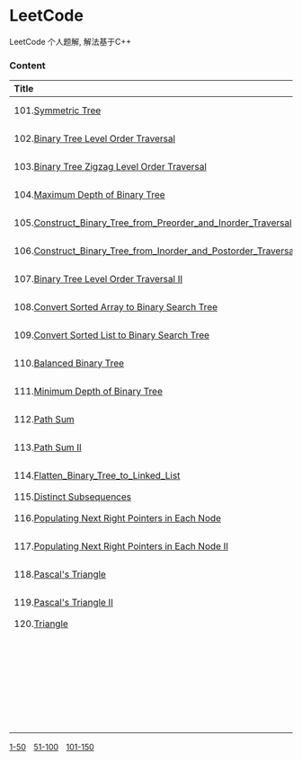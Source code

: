 # LeetCode
LeetCode 个人题解, 解法基于C++

### Content



   

| **Title**                                                    | **Difficulty** | **Solution** |
| :----------------------------------------------------------- | :------------: | :----------: |
| 101.[Symmetric Tree](101-150/101.Symmetric_Tree.md)          |      Easy      |  dfs、Tree   |
| 102.[Binary Tree Level Order Traversal](101-150/102.Binary_Tree_Level_Order_Traversal.md) |     Medium     |  dfs、Tree   |
| 103.[Binary Tree Zigzag Level Order Traversal](101-150/103.Binary_Tree_Zigzag_Level_Order_Traversal.md) |     Medium     |  dfs、Tree   |
| 104.[Maximum Depth of Binary Tree](101-150/104.Maximum_Depth_of_Binary_Tree.md) |      Easy      |  dfs、Tree   |
| 105.[Construct_Binary_Tree_from_Preorder_and_Inorder_Traversal](101-150/105.Construct_Binary_Tree_from_Preorder_and_Inorder_Traversal.md) |     Medium     |  dfs、Tree   |
| 106.[Construct_Binary_Tree_from_Inorder_and_Postorder_Traversal](101-150/106.Construct_Binary_Tree_from_Inorder_and_Postorder_Traversal.md) |     Medium     |  dfs、Tree   |
| 107.[Binary Tree Level Order Traversal II](101-150/107.Binary_Tree_Level_Order_Traversal_II.md) |      Easy      |  dfs、Tree   |
| 108.[Convert Sorted Array to Binary Search Tree](101-150/108.Convert_Sorted_Array_to_Binary_Search_Tree.md) |      Easy      |  dfs、Tree   |
| 109.[Convert Sorted List to Binary Search Tree](101-150/109.Convert_Sorted_List_to_Binary_Search_Tree.md) |     Medium     |  dfs、Tree   |
| 110.[Balanced Binary Tree](101-150/110.Balanced_Binary_Tree.md) |      Easy      |  dfs、Tree   |
| 111.[Minimum Depth of Binary Tree](101-150/111.Minimum_Depth_of_Binary_Tree.md) |      Easy      |  dfs、Tree   |
| 112.[Path Sum](101-150/112.Path_Sum.md)                      |      Easy      |  dfs、Tree   |
| 113.[Path Sum II](101-150/113.Path_Sum_II.md)                |     Medium     |  dfs、Tree   |
| 114.[Flatten_Binary_Tree_to_Linked_List](101-150/114.Flatten_Binary_Tree_to_Linked_List.md) |     Medium     |  dfs、Tree   |
| 115.[Distinct Subsequences](101-150/115.Distinct_Subsequences.md) |      Hard      |      dp      |
| 116.[Populating Next Right Pointers in Each Node](101-150/116.Populating_Next_Right_Pointers_in_Each_Node.md) |     Medium     |  dfs、Tree   |
| 117.[Populating Next Right Pointers in Each Node II](101-150/117.Populating_Next_Right_Pointers_in_Each_Node_II.md) |     Medium     |  dfs、Tree   |
| 118.[Pascal's Triangle](101-150/118.Pascal's_Triangle.md)    |      Easy      | 模拟、Array  |
| 119.[Pascal's Triangle II](101-150/119.Pascal's_Triangle_II.md) |      Easy      | 模拟、Array  |
| 120.[Triangle](101-150/120.Triangle.md)                      |     Medium     |      dp      |
|                                                              |                |              |
|                                                              |                |              |
|                                                              |                |              |
|                                                              |                |              |
|                                                              |                |              |
|                                                              |                |              |
|                                                              |                |              |
|                                                              |                |              |
|                                                              |                |              |
|                                                              |                |              |
|                                                              |                |              |
|                                                              |                |              |
|                                                              |                |              |
|                                                              |                |              |
|                                                              |                |              |
|                                                              |                |              |
|                                                              |                |              |
|                                                              |                |              |
|                                                              |                |              |
|                                                              |                |              |
|                                                              |                |              |
|                                                              |                |              |
|                                                              |                |              |
|                                                              |                |              |
|                                                              |                |              |
|                                                              |                |              |
|                                                              |                |              |
|                                                              |                |              |
|                                                              |                |              |
|                                                              |                |              |

[1-50](README.md)&emsp;[51-100](51-100.md)&emsp;[101-150](101-150.md)
